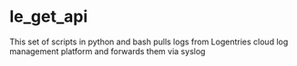 # le_get_api
This set of scripts in python and bash pulls logs from Logentries cloud log management platform and forwards them via syslog  
